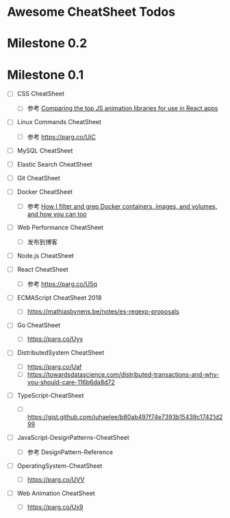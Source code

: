 # Awesome CheatSheet Todos

# Milestone 0.2

# Milestone 0.1

- [ ] CSS CheatSheet
  - [ ] 参考 [Comparing the top JS animation libraries for use in React apps](https://parg.co/Ux9)

- [ ] Linux Commands CheatSheet
  - [ ] 参考 https://parg.co/UiC
  
- [ ] MySQL CheatSheet

- [ ] Elastic Search CheatSheet

- [ ] Git CheatSheet

- [ ] Docker CheatSheet
  - [ ] 参考 [How I filter and grep Docker containers, images, and volumes, and how you can too](https://parg.co/Uxy)

- [ ] Web Performance CheatSheet
  - [ ] 发布到博客
  
- [ ] Node.js CheatSheet

- [ ] React CheatSheet
  - [ ] 参考 https://parg.co/U5q
  
- [ ] ECMAScript CheatSheet 2018 
  - [ ] https://mathiasbynens.be/notes/es-regexp-proposals
  
- [ ] Go CheatSheet
  - [ ]  https://parg.co/Uyy

- [ ] DistributedSystem CheatSheet
  - [ ] https://parg.co/Uaf 
  - [ ] https://towardsdatascience.com/distributed-transactions-and-why-you-should-care-116b6da8d72

- [ ] TypeScript-CheatSheet
  - [ ] https://gist.github.com/juhaelee/b80ab497f74e7393b15439c17421d299
  
- [ ] JavaScript-DesignPatterns-CheatSheet
  - [ ] 参考 DesignPattern-Reference
  
- [ ] OperatingSystem-CheatSheet
  - [ ] https://parg.co/UVV

- [ ] Web Animation CheatSheet
  - [ ] https://parg.co/Ux9
